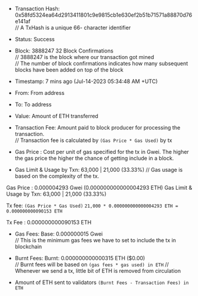 -   Transaction Hash: 0x58fd5324ea64d2913411801c9e9815cb1e630ef2b51b71571a88870d76e141af  
    // A TxHash is a unique 66- character identifier

-   Status: Success

-   Block: 3888247 32 Block Confirmations  
    // 3888247 is the block where our transaction got mined  
    // The number of block confirmations indicates how many subsequent blocks have been added on top of the block

-   Timestamp: 7 mins ago (Jul-14-2023 05:34:48 AM +UTC)

-   From: From address

-   To: To address

-   Value: Amount of ETH transferred

-   Transaction Fee: Amount paid to block producer for processing the transaction.  
    // Transaction fee is calculated by `(Gas Price * Gas Used)` by tx

-   Gas Price : Cost per unit of gas specified for the tx in Gwei. The higher the gas price the higher the chance of getting include in a block.

-   Gas Limit & Usage by Txn: 63,000 | 21,000 (33.33%)
    // Gas usage is based on the complexity of the tx.

Gas Price : 0.000004293 Gwei (0.000000000000004293 ETH)
Gas Limit & Usage by Txn: 63,000 | 21,000 (33.33%)

Tx fee: `(Gas Price * Gas Used)`
`21,000 * 0.000000000000004293 ETH = 0.000000000090153 ETH`

Tx Fee : 0.000000000090153 ETH

-   Gas Fees: Base: 0.000000015 Gwei  
    // This is the minimum gas fees we have to set to include the tx in blockchain

-   Burnt Fees: Burnt: 0.000000000000315 ETH ($0.00)  
    // Burnt fees will be based on `(gas fees * gas used) in ETH`
    // Whenever we send a tx, little bit of ETH is removed from circulation

-   Amount of ETH sent to validators
    `(Burnt Fees - Transaction Fees) in ETH`
